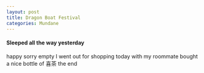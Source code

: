 ```yaml
---
layout: post
title: Dragon Boat Festival
categories: Mundane
---
```

#### Sleeped all the way yesterday
happy sorry empty
I went out for shopping today with my roommate
bought a nice bottle of 喜茶
the end
